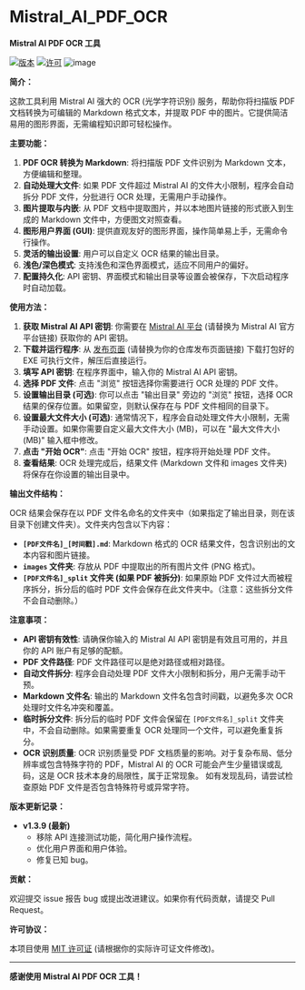# Mistral_AI_PDF_OCR

**Mistral AI PDF OCR 工具**

[![版本](https://img.shields.io/badge/版本-1.3.9-blue)](https:/github.com/msjsc001/Mistral_AI_PDF_OCR/releases/tag/v1.3.9)  [![许可](https://img.shields.io/badge/许可-MIT-green)](LICENSE)  <!-- 可以根据你的实际仓库信息添加版本和许可徽章 -->
![image](https://github.com/user-attachments/assets/bf220a26-3c58-4d6f-927f-962ce8db969e)

**简介：**

这款工具利用 Mistral AI 强大的 OCR (光学字符识别) 服务，帮助你将扫描版 PDF 文档转换为可编辑的 Markdown 格式文本，并提取 PDF 中的图片。它提供简洁易用的图形界面，无需编程知识即可轻松操作。

**主要功能：**

1. **PDF OCR 转换为 Markdown**: 将扫描版 PDF 文件识别为 Markdown 文本，方便编辑和整理。
2. **自动处理大文件**:  如果 PDF 文件超过 Mistral AI 的文件大小限制，程序会自动拆分 PDF 文件，分批进行 OCR 处理，无需用户手动操作。
3. **图片提取与内嵌**:  从 PDF 文档中提取图片，并以本地图片链接的形式嵌入到生成的 Markdown 文件中，方便图文对照查看。
4. **图形用户界面 (GUI)**:  提供直观友好的图形界面，操作简单易上手，无需命令行操作。
5. **灵活的输出设置**:  用户可以自定义 OCR 结果的输出目录。
6. **浅色/深色模式**:  支持浅色和深色界面模式，适应不同用户的偏好。
7. **配置持久化**:  API 密钥、界面模式和输出目录等设置会被保存，下次启动程序时自动加载。

**使用方法：**

1. **获取 Mistral AI API 密钥**: 你需要在 [Mistral AI 平台](https://mistral.ai/) (请替换为 Mistral AI 官方平台链接) 获取你的 API 密钥。
2. **下载并运行程序**:  从 [发布页面](https://github.com/your-github-username/your-repo-name/releases) (请替换为你的仓库发布页面链接) 下载打包好的 EXE 可执行文件，解压后直接运行。
3. **填写 API 密钥**: 在程序界面中，输入你的 Mistral AI API 密钥。
4. **选择 PDF 文件**: 点击 "浏览" 按钮选择你需要进行 OCR 处理的 PDF 文件。
5. **设置输出目录 (可选)**:  你可以点击 "输出目录" 旁边的 "浏览" 按钮，选择 OCR 结果的保存位置。如果留空，则默认保存在与 PDF 文件相同的目录下。
6. **设置最大文件大小 (可选)**:  通常情况下，程序会自动处理文件大小限制，无需手动设置。如果你需要自定义最大文件大小 (MB)，可以在 "最大文件大小 (MB)" 输入框中修改。
7. **点击 "开始 OCR"**:  点击 "开始 OCR" 按钮，程序将开始处理 PDF 文件。
8. **查看结果**:  OCR 处理完成后，结果文件 (Markdown 文件和 images 文件夹) 将保存在你设置的输出目录中。

**输出文件结构：**

OCR 结果会保存在以 PDF 文件名命名的文件夹中（如果指定了输出目录，则在该目录下创建文件夹）。文件夹内包含以下内容：

* **`[PDF文件名]_[时间戳].md`**:  Markdown 格式的 OCR 结果文件，包含识别出的文本内容和图片链接。
* **`images` 文件夹**:  存放从 PDF 中提取出的所有图片文件 (PNG 格式)。
* **`[PDF文件名]_split` 文件夹 (如果 PDF 被拆分)**:  如果原始 PDF 文件过大而被程序拆分，拆分后的临时 PDF 文件会保存在此文件夹中。（注意：这些拆分文件不会自动删除。）

**注意事项：**

* **API 密钥有效性**:  请确保你输入的 Mistral AI API 密钥是有效且可用的，并且你的 API 账户有足够的配额。
* **PDF 文件路径**:  PDF 文件路径可以是绝对路径或相对路径。
* **自动文件拆分**:  程序会自动处理 PDF 文件大小限制和拆分，用户无需手动干预。
* **Markdown 文件名**:  输出的 Markdown 文件名包含时间戳，以避免多次 OCR 处理时文件名冲突和覆盖。
* **临时拆分文件**:  拆分后的临时 PDF 文件会保留在 `[PDF文件名]_split` 文件夹中，不会自动删除。如果需要重复 OCR 处理同一个文件，可以避免重复拆分。
* **OCR 识别质量**:  OCR 识别质量受 PDF 文档质量的影响。对于复杂布局、低分辨率或包含特殊字符的 PDF，Mistral AI 的 OCR 可能会产生少量错误或乱码，这是 OCR 技术本身的局限性，属于正常现象。  如有发现乱码，请尝试检查原始 PDF 文件是否包含特殊符号或异常字符。

**版本更新记录：**

* **v1.3.9 (最新)**
    * 移除 API 连接测试功能，简化用户操作流程。
    * 优化用户界面和用户体验。
    * 修复已知 bug。

**贡献：**

欢迎提交 issue 报告 bug 或提出改进建议。如果你有代码贡献，请提交 Pull Request。

**许可协议：**

本项目使用 [MIT 许可证](LICENSE) (请根据你的实际许可证文件修改)。

---

**感谢使用 Mistral AI PDF OCR 工具！**

